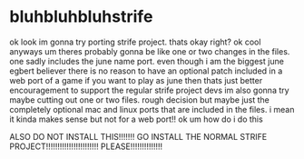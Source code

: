 # bluhbluhbluhstrife
ok look im gonna try porting strife project. thats okay right? ok cool
anyways um
theres probably gonna be like one or two changes in the files. one sadly includes the june name port. even though i am the biggest june egbert believer there is no reason to have an optional patch included in a web port of a game
if you want to play as june then thats just better encouragement to support the regular strife project devs
im also gonna try maybe cutting out one or two files. rough decision but maybe just the completely optional mac and linux ports that are included in the files. i mean it kinda makes sense but not for a web port!! ok um
how do i do this

ALSO DO NOT INSTALL THIS!!!!!!! GO INSTALL THE NORMAL STRIFE PROJECT!!!!!!!!!!!!!!!!!!!!!!! PLEASE!!!!!!!!!!!!!!
